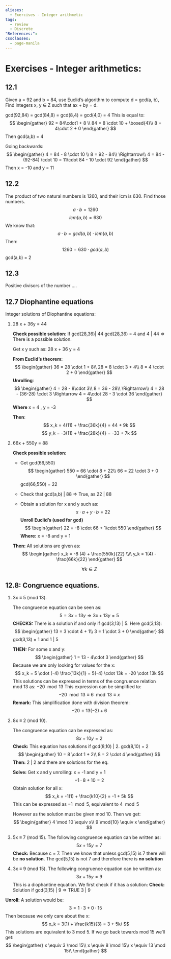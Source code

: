 ```yaml
---
aliases:
  - Exercises - Integer arithmetic
tags:
  - review
  - Discrete
"References:": 
cssclasses:
  - page-manila
---
```

# Exercises - Integer arithmetics: 

## 12.1
Given a = 92 and b = 84, use Euclid’s algorithm to compute d = gcd(a, b), Find integers x, y ∈ Z such that ax + by = d.

gcd(92,84)  = gcd(84,8) = gcd(8,4) = gcd(4,0) = 4
This is equal to: 
$$
\begin{gather}
92 = 84\cdot1 + 8 \\
84 = 8 \cdot 10 + \boxed{4}\\
8 = 4\cdot 2 + 0
\end{gather}
$$
Then gcd(a,b) = 4

Going backwards:
$$
\begin{gather}
4 = 84 - 8 \cdot 10 \\
8 = 92 - 84\\
\Rightarrow\\
4 = 84 - (92-84) \cdot 10 = 11\cdot 84 - 10 \cdot 92
\end{gather}
$$
Then x = -10 and y = 11

## 12.2
The product of two natural numbers is 1260, and their lcm is 630. Find those numbers.
$$
a \cdot b = 1260
$$
$$
lcm(a,b) = 630
$$
We know that: 
$$
a \cdot b = gcd(a,b) \cdot lcm(a,b)
$$
Then: 
$$
1260 = 630 \cdot gcd(a,b)
$$
gcd(a,b) = 2

## 12.3
Positive divisors of the number ….


## 12.7 Diophantine equations
Integer solutions of Diophantine equations: 

1. 28 x + 36y = 44
	
	**Check possible solution**: If gcd(28,36)| 44
	gcd(28,36) = 4  and 4 | 44 => There is a  possible solution. 
	
	Get x y such as: 28 x + 36 y = 4
	
	**From Euclid’s theorem:** 
	$$
	\begin{gather}
	36 = 28 \cdot 1 + 8\\
	28 = 8 \cdot 3 + 4\\
	8 = 4 \cdot 2 + 0
	\end{gather}
	$$
	**Unrolling**: 
	$$
	\begin{gather}
	4 = 28 - 8\cdot 3\\
	8 = 36 - 28\\
	\Rightarrow\\
	4 = 28 - (36-28) \cdot 3 \Rightarrow 4 = 4\cdot 28 - 3 \cdot 36
	\end{gather}
	$$
	**Where** x = 4 ,  y = -3
	
	**Then**: 
	$$
	x_k = 4(11) + \frac{36k}{4} = 44 + 9k
	$$
	$$
	y_k = -3(11) + \frac{28k}{4} = -33 + 7k
	$$

2. 66x + 550y = 88
	
	**Check possible solution:**
	+ Get gcd(66,550)
	$$
	\begin{gather}
	550 = 66 \cdot 8 + 22\\
	66 = 22 \cdot 3 + 0
	\end{gather}
	$$
		gcd(66,550) = 22
		
	+ Check that gcd(a,b) | 88 => True, as 22 | 88
	+ Obtain a solution for x and y such as: 
	$$
	x\cdot a + y \cdot b = 22
	$$
	**Unroll Euclid’s (used for gcd)**
	$$
	\begin{gather}
	22 = -8 \cdot 66 + 1\cdot 550
	\end{gather}
	$$
	**Where:** x = -8 and y = 1
	
	**Then:** All solutions are given as: 
	$$
	\begin{gather}
	x_k = -8 (4) + \frac{550k}{22} \\\\
	y_k = 1(4) - \frac{66k}{22} 
	\end{gather}
	$$
	
	$$
	\forall k \in Z
	$$
	
## 12.8: Congruence equations.

1. 3x ≡ 5 (mod 13). 
	
	The congruence equation can be seen as: 
	$$
	5 = 3x + 13y \Rightarrow 3x + 13y = 5
	$$
	**CHECKS:**
	There is a solution if and only if gcd(3,13) | 5. Here gcd(3,13): 
	$$
	\begin{gather}
	13 = 3 \cdot 4 + 1\\
	3 = 1 \cdot 3 + 0
	\end{gather}
	$$
	gcd(3,13) = 1 and 1 | 5
	
	**THEN:**
	For some x and y: 
	$$
	\begin{gather}
	1 = 13 - 4\cdot 3
	\end{gather}
	$$
	Because we are only looking for values for the x: 
	$$
	x_k = 5 \cdot (-4) \frac{13k}{1} = 5(-4) \cdot 13k = -20 \cdot 13k
	$$
	This solutions can be expressed in terms of the congruence relation mod 13 as: $-20 \mod 13$
	This expression can be simplified to: 
	$$
	-20 \mod 13 \equiv 6 \mod 13 \equiv x
	$$
	**Remark:**
	This simplification done with division theorem: 
	$$
	-20 = 13 (-2) + 6
	$$
	
2. 8x ≡ 2 (mod 10). 
	
	The congruence equation can be expressed as: 
	$$8x + 10y = 2$$
	**Check:**
	This equation has solutions if gcd(8,10) | 2. 
	gcd(8,10) = 2
	$$
	\begin{gather}
	10 = 8 \cdot 1 + 2\\
	8 = 2 \cdot 4
	\end{gather}
	$$
	**Then:** 2 | 2 and there are solutions for the eq. 
	
	**Solve:**
	Get x and y unrolling: x = -1 and y = 1
	$$
	-1\cdot 8 + 10 = 2
	$$
	Obtain solution for all x: 
	$$
	x_k = -1(1) + \frac{k10}{2} = -1 + 5k
	$$
	This can be expressed as $-1 \mod 5$, equivalent to $4 \mod 5$
	
	However as the solution must be given mod 10. Then we get: 
	$$
	\begin{gather}
	4 \mod 10 \equiv x\\
	9 \mod{10} \equiv x
	\end{gather}
	$$

3. 5x ≡ 7 (mod 15). 
	The following congruence equation can be written as:
	$$
	5x + 15y = 7
	$$
	**Check:**
	Because c = 7. Then we know that unless gcd(5,15) is 7 there will be **no solution**. The gcd(5,15) is not 7 and therefore there is **no solution**

4. 3x ≡ 9 (mod 15).
The following congruence equation can be written as: 
$$
3x + 15 y = 9
$$
This is a diophantine equation. We first check if it has a solution: 
**Check:**
Solution if gcd(3,15) | 9 => TRUE 3 | 9

**Unroll:**
A solution would be: 
$$
3 = 1\cdot 3 + 0 \cdot 15
$$
Then because we only care about the x: 
$$
x_k = 3(1) + \frac{k15}{3} = 3 + 5k/
$$
This solutions are equivalent to 3 mod 5. If we go back towards mod 15 we’ll get: 
$$
\begin{gather}
x \equiv 3 \mod 15\\
x \equiv 8 \mod 15\\
x \equiv 13 \mod 15\\
\end{gather}
$$